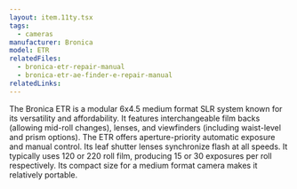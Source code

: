 ```yaml
---
layout: item.11ty.tsx
tags:
  - cameras
manufacturer: Bronica
model: ETR
relatedFiles:
  - bronica-etr-repair-manual
  - bronica-etr-ae-finder-e-repair-manual
relatedLinks:
---
```


The Bronica ETR is a modular 6x4.5 medium format SLR system known for its versatility and affordability. It features interchangeable film backs (allowing mid-roll changes), lenses, and viewfinders (including waist-level and prism options). The ETR offers aperture-priority automatic exposure and manual control. Its leaf shutter lenses synchronize flash at all speeds. It typically uses 120 or 220 roll film, producing 15 or 30 exposures per roll respectively. Its compact size for a medium format camera makes it relatively portable.
